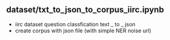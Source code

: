 dataset/txt_to_json_to_corpus_iirc.ipynb
---
- iirc dataset question classfication text _ to _ json
- create corpus with json file (with simple NER noise url)
